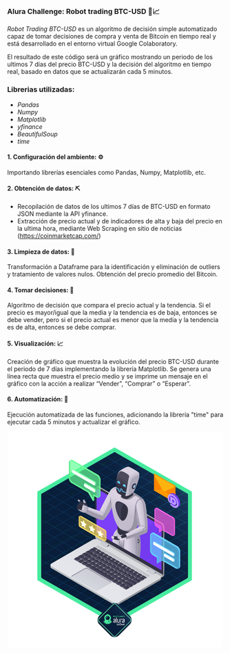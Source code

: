 ### Alura Challenge: Robot trading BTC-USD 🤖📈

*Robot Trading BTC-USD* es un algoritmo de decisión simple automatizado capaz de tomar decisiones de compra y venta de Bitcoin en tiempo real y está desarrollado en el entorno virtual Google Colaboratory.

El resultado de este código será un gráfico mostrando un periodo de los ultimos 7 días del precio BTC-USD y la decisión del algoritmo en tiempo real, basado en datos que se actualizarán cada 5 minutos.

### **Librerias utilizadas:**
- *Pandas*
- *Numpy*
- *Matplotlib*
- *yfinance*
- *BeautifulSoup*
- *time*

#### 1. Configuración del ambiente:  ⚙
Importando librerías esenciales como Pandas, Numpy, Matplotlib, etc.

#### 2. Obtención de datos: ⛏
 - Recopilación de datos de los ultimos 7 días de BTC-USD en formato JSON mediante la API yfinance.
 - Extracción de precio actual y de indicadores de alta y baja del precio en la ultima hora, mediante Web Scraping en sitio de noticias (https://coinmarketcap.com/)

#### 3. Limpieza de datos: 🧹
Transformación a Dataframe para la identificación y eliminación de outliers y tratamiento de valores nulos. Obtención del precio promedio del Bitcoin.

#### 4. Tomar decisiones: 🤔
Algoritmo de decisión que compara el precio actual y la tendencia. Si el precio es mayor/igual que la media y la tendencia es de baja, entonces se debe vender, pero si el precio actual es menor que la media y la tendencia es de alta, entonces se debe comprar.

#### 5. Visualización: 📈
Creación de gráfico que muestra la evolución del precio BTC-USD durante el periodo de 7 días implementando la librería Matplotlib. Se genera una línea recta que muestra el precio medio y se imprime un mensaje en el gráfico con la acción a realizar “Vender”, “Comprar” o “Esperar".

#### 6. Automatización: 🤖
Ejecución automatizada de las funciones, adicionando la librería "time" para ejecutar cada 5 minutos y actualizar el gráfico.

![](https://github.com/geeorgebixleer/robot-trading-BTC-USD/blob/main/insignia_robot_trading.png)
